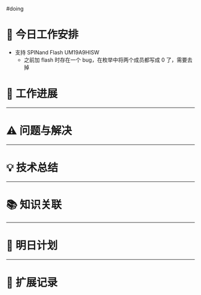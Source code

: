 
#doing 


# **🔧 今日工作安排**
- 支持 SPINand Flash UM19A9HISW
	- 之前加 flash 时存在一个 bug，在枚举中将两个成员都写成 0 了，需要去掉


# **📌 工作进展**



---

# **⚠️ 问题与解决**


---

# **💡 技术总结**


---

# **📚 知识关联**


---
# **📌 明日计划**


---

# **💬 扩展记录**



